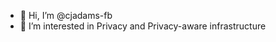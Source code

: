 - 👋 Hi, I’m @cjadams-fb
- 👀 I’m interested in Privacy and Privacy-aware infrastructure

<!---
cjadams-fb/cjadams-fb is a ✨ special ✨ repository because its `README.md` (this file) appears on your GitHub profile.
You can click the Preview link to take a look at your changes.
--->
